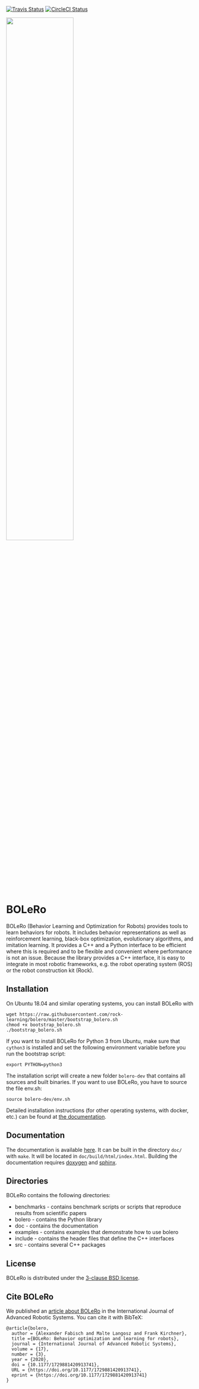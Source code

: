 [![Travis Status](https://travis-ci.org/rock-learning/bolero.svg?branch=master)](https://travis-ci.org/rock-learning/bolero)
[![CircleCI Status](https://circleci.com/gh/rock-learning/bolero/tree/master.svg?style=shield&circle-token=:circle-token)](https://circleci.com/gh/rock-learning/bolero)

<img width="60%" src="doc/source/_static/logo.png" />

# BOLeRo

BOLeRo (Behavior Learning and Optimization for Robots) provides tools to learn
behaviors for robots. It includes behavior representations as well as
reinforcement learning, black-box optimization, evolutionary algorithms, and
imitation learning. It provides a C++ and a Python interface to be efficient
where this is required and to be flexible and convenient where performance is
not an issue. Because the library provides a C++ interface, it is easy to
integrate in most robotic frameworks, e.g. the robot operating system (ROS) or
the robot construction kit (Rock).

## Installation

On Ubuntu 18.04 and similar operating systems, you can install BOLeRo with

    wget https://raw.githubusercontent.com/rock-learning/bolero/master/bootstrap_bolero.sh
    chmod +x bootstrap_bolero.sh
    ./bootstrap_bolero.sh

If you want to install BOLeRo for Python 3 from Ubuntu, make sure that
`cython3` is installed and set the following environment variable before
you run the bootstrap script:

    export PYTHON=python3

The installation script will create a new folder `bolero-dev` that contains
all sources and built binaries. If you want to use BOLeRo, you have to source
the file env.sh:

    source bolero-dev/env.sh

Detailed installation instructions (for other operating systems, with docker,
etc.) can be found at
[the documentation](https://rock-learning.github.io/bolero/installation.html).

## Documentation

The documentation is available [here](https://rock-learning.github.io/bolero).
It can be built in the directory `doc/` with `make`. It will be located
in `doc/build/html/index.html`. Building the documentation requires
[doxygen](http://www.stack.nl/~dimitri/doxygen/) and
[sphinx](http://sphinx-doc.org/).

## Directories

BOLeRo contains the following directories:

* benchmarks - contains benchmark scripts or scripts that reproduce results
  from scientific papers
* bolero - contains the Python library
* doc - contains the documentation
* examples - contains examples that demonstrate how to use bolero
* include - contains the header files that define the C++ interfaces
* src - contains several C++ packages

## License

BOLeRo is distributed under the
[3-clause BSD license](https://opensource.org/licenses/BSD-3-Clause).

## Cite BOLeRo

We published an [article about BOLeRo](https://journals.sagepub.com/doi/10.1177/1729881420913741)
in the International Journal of Advanced Robotic Systems. You can cite it with BibTeX:

```
@article{bolero,
  author = {Alexander Fabisch and Malte Langosz and Frank Kirchner},
  title ={BOLeRo: Behavior optimization and learning for robots},
  journal = {International Journal of Advanced Robotic Systems},
  volume = {17},
  number = {3},
  year = {2020},
  doi = {10.1177/1729881420913741},
  URL = {https://doi.org/10.1177/1729881420913741},
  eprint = {https://doi.org/10.1177/1729881420913741}
}
```

